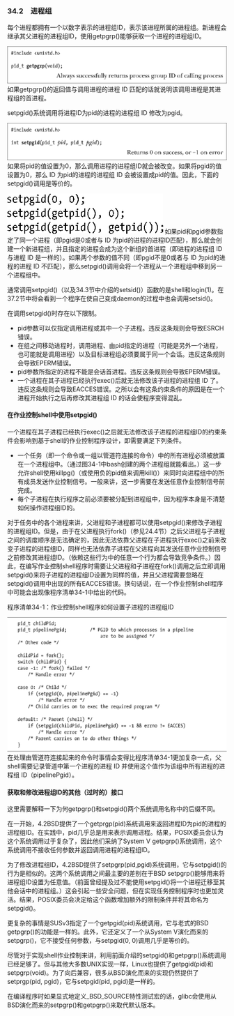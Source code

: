 ### 34.2　进程组

每个进程都拥有一个以数字表示的进程组ID，表示该进程所属的进程组。新进程会继承其父进程的进程组ID，使用getpgrp()能够获取一个进程的进程组ID。



![872.png](../images/872.png)
如果getpgrp()的返回值与调用进程的进程 ID 匹配的话就说明该调用进程是其进程组的首进程。

setpgid()系统调用将进程ID为pid的进程的进程组 ID 修改为pgid。



![873.png](../images/873.png)
如果将pid的值设置为0，那么调用进程的进程组ID就会被改变。如果将pgid的值设置为0，那么 ID 为pid的进程的进程组 ID 会被设置成pid的值。因此，下面的setpgid()调用是等价的。



![874.png](../images/874.png)
如果pid和pgid参数指定了同一个进程（即pgid是0或者与 ID 为pid的进程的进程ID匹配），那么就会创建一个新进程组，并且指定的进程会成为这个新组的首进程（即进程的进程组 ID 与进程 ID 是一样的）。如果两个参数的值不同（即pgid不是0或者与 ID 为pid的进程的进程 ID 不匹配），那么setpgid()调用会将一个进程从一个进程组中移到另一个进程组中。

通常调用setpgid()（以及34.3节中介绍的setsid()）函数的是shell和login(1)。在37.2节中将会看到一个程序在使自己变成daemon的过程中也会调用setsid()。

在调用setpgid()时存在以下限制。

+ pid参数可以仅指定调用进程或其中一个子进程。违反这条规则会导致ESRCH错误。
+ 在组之间移动进程时，调用进程、由pid指定的进程（可能是另外一个进程，也可能就是调用进程）以及目标进程组必须要属于同一个会话。违反这条规则会导致EPERM错误。
+ pid参数所指定的进程不能是会话首进程。违反这条规则会导致EPERM错误。
+ 一个进程在其子进程已经执行exec()后就无法修改该子进程的进程组 ID 了。违反这条规则会导致EACCES错误。之所以会有这条约束条件的原因是在一个进程开始执行之后再修改其进程组 ID 的话会使程序变得混乱。

#### 在作业控制shell中使用setpgid()

一个进程在其子进程已经执行exec()之后就无法修改该子进程的进程组ID的约束条件会影响到基于shell的作业控制程序设计，即需要满足下列条件。

+ 一个任务（即一个命令或一组以管道符连接的命令）中的所有进程必须被放置在一个进程组中。（通过图34-1中bash创建的两个进程组就能看出。）这一步允许shell使用killpg()（或使用负的pid值来调用kill()）来同时向进程组中的所有成员发送作业控制信号。一般来讲，这一步需要在发送任意作业控制信号前完成。
+ 每个子进程在执行程序之前必须要被分配到进程组中，因为程序本身是不清楚如何操作进程组ID的。

对于任务中的各个进程来讲，父进程和子进程都可以使用setpgid()来修改子进程的进程组ID。但是，由于在父进程执行fork()（参见24.4节）之后父进程与子进程之间的调度顺序是无法确定的，因此无法依靠父进程在子进程执行exec()之前来改变子进程的进程组ID，同样也无法依靠子进程在父进程向其发送任意作业控制信号之前修改其进程组ID。（依赖这些行为中的任意一个行为都会导致竞争条件。）因此，在编写作业控制shell程序时需要让父进程和子进程在fork()调用之后立即调用setpgid()来将子进程的进程组ID设置为同样的值，并且父进程需要忽略在setpgid()调用中出现的所有EACCES错误。换句话说，在一个作业控制shell程序中可能会出现像程序清单34-1中给出的代码。

程序清单34-1：作业控制shell程序如何设置子进程的进程组ID



![875.png](../images/875.png)
在处理由管道符连接起来的命令时事情会变得比程序清单34-1更加复杂一点，父shell需要记录管道中第一个进程的进程 ID 并使用这个值作为该组中所有进程的进程组 ID（pipelinePgid）。

#### 获取和修改进程组ID的其他（过时的）接口

这里需要解释一下为何getpgrp()和setpgid()两个系统调用名称中的后缀不同。

在一开始，4.2BSD提供了一个getprgp(pid)系统调用来返回进程ID为pid的进程的进程组ID。在实践中，pid几乎总是用来表示调用进程。结果，POSIX委员会认为这个系统调用过于复杂了，因此他们采纳了System V getpgrp()系统调用，这个系统调用不接收任何参数并返回调用进程的进程组ID。

为了修改进程组ID，4.2BSD提供了setpgrp(pid,pgid)系统调用，它与setpgid()的行为是相似的。这两个系统调用之间最主要的差别在于BSD setpgrp()能够用来将进程组ID设置为任意值。（前面曾经提及过不能使用setpgid()将一个进程迁移至其他会话中的进程组。）这会引起一些安全问题，但在实现任务控制程序时也更加灵活。结果，POSIX委员会决定给这个函数增加额外的限制条件并将其命名为setpgid()。

更复杂的事情是SUSv3指定了一个getpgid(pid)系统调用，它与老式的BSD getpgrp()的功能是一样的。此外，它还定义了一个从System V演化而来的setpgrp()，它不接受任何参数，与setpgid(0, 0)调用几乎是等价的。

尽管对于实现shell作业控制来讲，利用前面介绍的setpgid()和getpgrp()系统调用已经足够了。但与其他大多数UNIX实现一样，Linux也提供了getpgid(pid)和setpgrp(void)。为了向后兼容，很多从BSD演化而来的实现仍然提供了setprgp(pid, pgid)，它与setpgid(pid, pgid)是一样的。

在编译程序时如果显式地定义_BSD_SOURCE特性测试宏的话，glibc会使用从BSD演化而来的setpgrp()和getpgrp()来取代默认版本。

